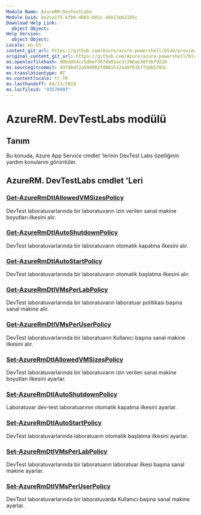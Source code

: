 ```yaml
---
Module Name: AzureRM.DevTestLabs
Module Guid: be2ca175-bfb9-4601-b01c-4de13eb2105c
Download Help Link:
  object Object: 
Help Version:
  object Object: 
Locale: en-US
content_git_url: https://github.com/Azure/azure-powershell/blob/preview/src/ResourceManager/DevTestLabs/Commands.DevTestLabs/help/AzureRM.DevTestLabs.md
original_content_git_url: https://github.com/Azure/azure-powershell/blob/preview/src/ResourceManager/DevTestLabs/Commands.DevTestLabs/help/AzureRM.DevTestLabs.md
ms.openlocfilehash: d0ba854cc5dbef367da01ac3c296ae38f3bf9226
ms.sourcegitcommit: 43f4bdf2a59dd82fd881512aa9761bf72eb5703c
ms.translationtype: MT
ms.contentlocale: tr-TR
ms.lasthandoff: 04/23/2019
ms.locfileid: "93570997"
---
```

# AzureRM. DevTestLabs modülü
## Tanım
Bu konuda, Azure App Service cmdlet 'lerinin DevTest Labs özelliğinin yardım konularını görüntüler.

## AzureRM. DevTestLabs cmdlet 'Leri
### [Get-AzureRmDtlAllowedVMSizesPolicy](Get-AzureRmDtlAllowedVMSizesPolicy.md)
DevTest laboratuvarlarında bir laboratuvarın izin verilen sanal makine boyutları ilkesini alır.

### [Get-AzureRmDtlAutoShutdownPolicy](Get-AzureRmDtlAutoShutdownPolicy.md)
DevTest laboratuvarlarında bir laboratuvarın otomatik kapatma ilkesini alır.

### [Get-AzureRmDtlAutoStartPolicy](Get-AzureRmDtlAutoStartPolicy.md)
DevTest laboratuvarlarında bir laboratuvarın otomatik başlatma ilkesini alır.

### [Get-AzureRmDtlVMsPerLabPolicy](Get-AzureRmDtlVMsPerLabPolicy.md)
DevTest laboratuvarlarında bir laboratuvarın laboratuar politikası başına sanal makine alır.

### [Get-AzureRmDtlVMsPerUserPolicy](Get-AzureRmDtlVMsPerUserPolicy.md)
DevTest laboratuvarlarında bir laboratuarın Kullanıcı başına sanal makine ilkesini alır.

### [Set-AzureRmDtlAllowedVMSizesPolicy](Set-AzureRmDtlAllowedVMSizesPolicy.md)
DevTest laboratuvarlarında bir laboratuvarın izin verilen sanal makine boyutları ilkesini ayarlar.

### [Set-AzureRmDtlAutoShutdownPolicy](Set-AzureRmDtlAutoShutdownPolicy.md)
Laboratuvar dev-test laboratuarının otomatik kapatma ilkesini ayarlar.

### [Set-AzureRmDtlAutoStartPolicy](Set-AzureRmDtlAutoStartPolicy.md)
DevTest laboratuvarlarında laboratuarın otomatik başlatma ilkesini ayarlar.

### [Set-AzureRmDtlVMsPerLabPolicy](Set-AzureRmDtlVMsPerLabPolicy.md)
DevTest laboratuvarlarında bir laboratuarın laboratuar ilkesi başına sanal makine ayarlar.

### [Set-AzureRmDtlVMsPerUserPolicy](Set-AzureRmDtlVMsPerUserPolicy.md)
DevTest laboratuvarlarında bir laboratuvarda Kullanıcı başına sanal makine ayarlar.

